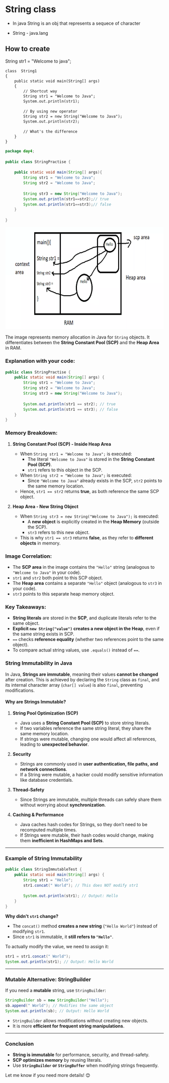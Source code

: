 # String class

* In java String is an obj that represents a sequece of character

* String - java.lang

## How to create

String str1 = "Welcome to java";

```
class  String1
{
	public static void main(String[] args) 
	{
		// Shortcut way
		String str1 = "Welcome to Java";
		System.out.println(str1);

		// By using new operator
		String str2 = new String("Welcome to Java");
		System.out.println(str2);

		// What's the difference
	}
}
```


```java
package day4;

public class StringPractise {

    public static void main(String[] args){
        String str1 = "Welcome to Java";
        String str2 = "Welcome to Java";

        String str3 = new String("Welcome to Java");
        System.out.println(str1==str2);// true
        System.out.println(str1==str3);// false
    }

}
```

![alt text](image-8.png)


The image represents memory allocation in Java for `String` objects. It differentiates between the **String Constant Pool (SCP)** and the **Heap Area** in RAM.

### Explanation with your code:

```java
public class StringPractise {
    public static void main(String[] args) {
        String str1 = "Welcome to Java";
        String str2 = "Welcome to Java";
        String str3 = new String("Welcome to Java");

        System.out.println(str1 == str2); // true
        System.out.println(str1 == str3); // false
    }
}
```

### Memory Breakdown:
1. **String Constant Pool (SCP) - Inside Heap Area**
   - When `String str1 = "Welcome to Java";` is executed:
     - The literal `"Welcome to Java"` is stored in the **String Constant Pool (SCP)**.
     - `str1` refers to this object in the SCP.
   - When `String str2 = "Welcome to Java";` is executed:
     - Since `"Welcome to Java"` already exists in the SCP, `str2` points to the same memory location.
   - Hence, `str1 == str2` returns **true**, as both reference the same SCP object.

2. **Heap Area - New String Object**
   - When `String str3 = new String("Welcome to Java");` is executed:
     - A **new object** is explicitly created in the **Heap Memory** (outside the SCP).
     - `str3` refers to this new object.
   - This is why `str1 == str3` returns **false**, as they refer to **different objects** in memory.

### Image Correlation:
- The **SCP area** in the image contains the `"Hello"` string (analogous to `"Welcome to Java"` in your code).
- `str1` and `str2` both point to this SCP object.
- The **Heap area** contains a separate `"Hello"` object (analogous to `str3` in your code).
- `str3` points to this separate heap memory object.

### Key Takeaways:
- **String literals** are stored in the **SCP**, and duplicate literals refer to the same object.
- **Explicit `new String("value")` creates a new object in the Heap**, even if the same string exists in SCP.
- `==` checks **reference equality** (whether two references point to the same object).
- To compare actual string values, use `.equals()` instead of `==`. 

### **String Immutability in Java**
In Java, **Strings are immutable**, meaning their values **cannot be changed** after creation. This is achieved by declaring the `String` class as `final`, and its internal character array (`char[] value`) is also `final`, preventing modifications.

#### **Why are Strings Immutable?**
1. **String Pool Optimization (SCP)**  
   - Java uses a **String Constant Pool (SCP)** to store string literals.
   - If two variables reference the same string literal, they share the same memory location.
   - If strings were mutable, changing one would affect all references, leading to **unexpected behavior**.
  
2. **Security**  
   - Strings are commonly used in **user authentication, file paths, and network connections**.  
   - If a String were mutable, a hacker could modify sensitive information like database credentials.
  
3. **Thread-Safety**  
   - Since Strings are immutable, multiple threads can safely share them without worrying about **synchronization**.
  
4. **Caching & Performance**  
   - Java caches hash codes for Strings, so they don’t need to be recomputed multiple times.  
   - If Strings were mutable, their hash codes would change, making them **inefficient in HashMaps and Sets**.

---

### **Example of String Immutability**
```java
public class StringImmutableTest {
    public static void main(String[] args) {
        String str1 = "Hello";
        str1.concat(" World"); // This does NOT modify str1

        System.out.println(str1); // Output: Hello
    }
}
```
**Why didn't `str1` change?**  
- The `concat()` method **creates a new string** (`"Hello World"`) instead of modifying `str1`.  
- Since `str1` is immutable, it **still refers to `"Hello"`**.

To actually modify the value, we need to assign it:
```java
str1 = str1.concat(" World");
System.out.println(str1); // Output: Hello World
```

---

### **Mutable Alternative: StringBuilder**
If you need a **mutable** string, use `StringBuilder`:
```java
StringBuilder sb = new StringBuilder("Hello");
sb.append(" World"); // Modifies the same object
System.out.println(sb); // Output: Hello World
```
- `StringBuilder` allows modifications without creating new objects.
- It is more **efficient for frequent string manipulations**.

---

### **Conclusion**
- **String is immutable** for performance, security, and thread-safety.
- **SCP optimizes memory** by reusing literals.
- Use **`StringBuilder` or `StringBuffer`** when modifying strings frequently.

Let me know if you need more details! 😊